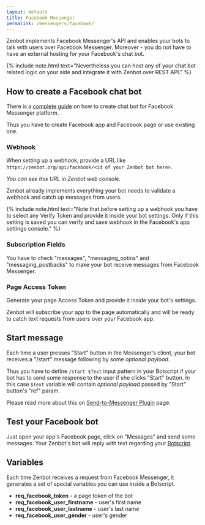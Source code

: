 ```yaml
---
layout: default
title: Facebook Messenger
permalink: /messengers/facebook/
---
```


Zenbot implements Facebook Messenger\'s API and enables your bots to talk with users over Facebook Messenger.
Moreover - you do not have to have an external hosting for your Facebook\'s chat bot.

{% include note.html text="Nevertheless you can host any of your chat bot related logic on your side and integrate it with Zenbot over REST API." %}

## How to create a Facebook chat bot
There is a [complete guide](https://developers.facebook.com/docs/messenger-platform/quickstart) on how to create chat bot for Facebook Messenger platform.

Thus you have to create Facebook app and Facebook page or use existing one.

### Webhook
When setting up a webhook, provide a URL like `https://zenbot.org/api/facebook/<id of your Zenbot bot here>`.

_You can see this URL in Zenbot web console._

Zenbot already implements everything your bot needs to validate a webhook and catch up messages from users.

{% include note.html text="Note that before setting up a webhook you have to select any Verify Token and provide it inside your bot settings.
Only if this setting is saved you can verify and save webhook in the Facebook's app settings console." %}

### Subscription Fields
You have to check "messages", "messaging_optins" and "messaging_postbacks" to make your bot receive messages from Facebook Messenger.

### Page Access Token
Generate your page Access Token and provide it inside your bot\'s settings.

Zenbot will subscribe your app to the page automatically and will be ready to catch text requests from users over your Facebook app.

## Start message
Each time a user presses "Start" button in the Messenger\'s client, your bot receives a "/start" message following by some _optional payload_.

Thus you have to define `/start $Text` input pattern in your Botscript if your bot has to send some response to the user if she clicks "Start" button.
In this case `$Text` variable will contain _optional payload_ passed by "Start" button\'s "ref" param.

Please read more about this on [Send-to-Messenger Plugin](https://developers.facebook.com/docs/messenger-platform/plugin-reference/send-to-messenger) page.

## Test your Facebook bot
Just open your app\'s Facebook page, click on "Messages" and send some messages.
Your Zenbot\'s bot will reply with text regarding your [Botscript](/botscript/).

## Variables
Each time Zenbot receives a request from Facebook Messenger, it generates a set of special variables you can use inside a Botscript.

- **req_facebook_token** - a page token of the bot
- **req_facebook_user_firstname** - user\'s first name
- **req_facebook_user_lastname** - user\'s last name
- **req_facebook_user_gender** - user\'s gender